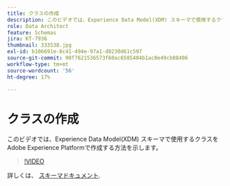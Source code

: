 ```yaml
---
title: クラスの作成
description: このビデオでは、Experience Data Model(XDM) スキーマで使用するクラスをAdobe Experience Platformで作成する方法を示します。
role: Data Architect
feature: Schemas
jira: KT-7936
thumbnail: 333538.jpg
exl-id: b106691e-8c41-494e-97a1-d0230d61c597
source-git-commit: 90f7621536573f60ac6585404b1ac0e49cb08496
workflow-type: tm+mt
source-wordcount: '56'
ht-degree: 17%

---
```


# クラスの作成

このビデオでは、Experience Data Model(XDM) スキーマで使用するクラスをAdobe Experience Platformで作成する方法を示します。

>[!VIDEO](https://video.tv.adobe.com/v/333538?quality=12&learn=on)

詳しくは、 [スキーマドキュメント](https://experienceleague.adobe.com/docs/experience-platform/xdm/home.html?lang=ja).
